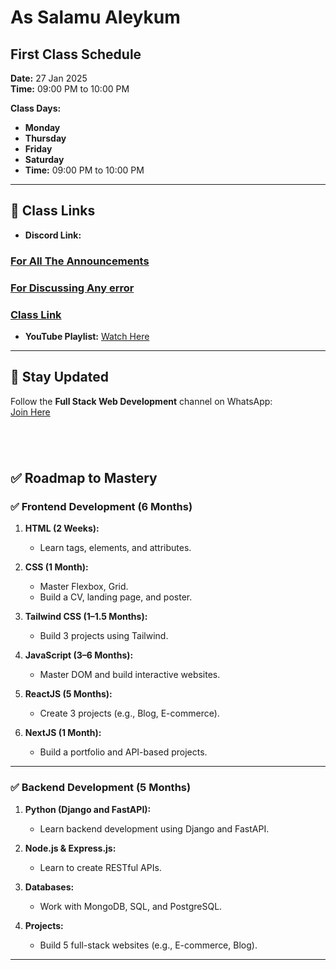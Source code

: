 # As Salamu Aleykum  

## First Class Schedule  
**Date:** 27 Jan 2025  
**Time:** 09:00 PM to 10:00 PM  

**Class Days:**  
- **Monday**  
- **Thursday**  
- **Friday**  
- **Saturday**  
- **Time:** 09:00 PM to 10:00 PM  

---

## 📎 Class Links  
- **Discord Link:** 
### [For All The Announcements ](https://discord.gg/qdyRtf7jBU) 
### [For Discussing Any error ](https://discord.gg/tVfmZk5GAN)  
### [Class Link ](https://discord.gg/mbucEU3UV3)  

- **YouTube Playlist:** [Watch Here](https://www.youtube.com/playlist?list=PLyjQWlylgnG15DhUrAo5lNh-8k-G0ywWO)  

---

## 📲 Stay Updated  
Follow the **Full Stack Web Development** channel on WhatsApp:  
[Join Here](https://whatsapp.com/channel/0029Vb3Fo9a0gcfSwnqwFT25)  
```




```
## ✅ Roadmap to Mastery  

### ✅ Frontend Development (6 Months)  
1. **HTML (2 Weeks):**  
   - Learn tags, elements, and attributes.  

2. **CSS (1 Month):**  
   - Master Flexbox, Grid.  
   - Build a CV, landing page, and poster.  

3. **Tailwind CSS (1–1.5 Months):**  
   - Build 3 projects using Tailwind.  

4. **JavaScript (3–6 Months):**  
   - Master DOM and build interactive websites.  

5. **ReactJS (5 Months):**  
   - Create 3 projects (e.g., Blog, E-commerce).  

6. **NextJS (1 Month):**  
   - Build a portfolio and API-based projects.  

---

### ✅ Backend Development (5 Months)  
1. **Python (Django and FastAPI):**  
   - Learn backend development using Django and FastAPI.  

2. **Node.js & Express.js:**  
   - Learn to create RESTful APIs.  

3. **Databases:**  
   - Work with MongoDB, SQL, and PostgreSQL.  

4. **Projects:**  
   - Build 5 full-stack websites (e.g., E-commerce, Blog).  

---












